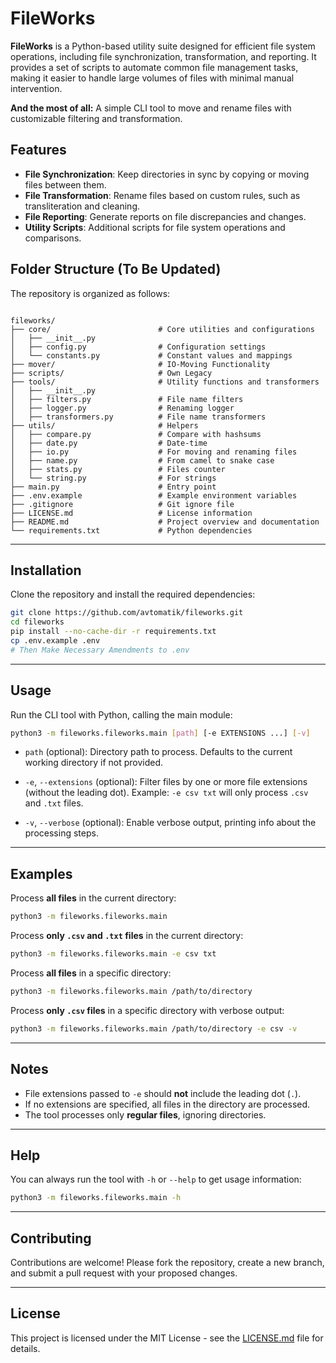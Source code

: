 # FileWorks

**FileWorks** is a Python-based utility suite designed for efficient file system operations, including file synchronization, transformation, and reporting. It provides a set of scripts to automate common file management tasks, making it easier to handle large volumes of files with minimal manual intervention.

**And the most of all:** A simple CLI tool to move and rename files with customizable filtering and transformation.

## Features

* **File Synchronization**: Keep directories in sync by copying or moving files between them.
* **File Transformation**: Rename files based on custom rules, such as transliteration and cleaning.
* **File Reporting**: Generate reports on file discrepancies and changes.
* **Utility Scripts**: Additional scripts for file system operations and comparisons.

## Folder Structure (To Be Updated)

The repository is organized as follows:

```

fileworks/
├── core/                        # Core utilities and configurations
│   ├── __init__.py
│   ├── config.py                # Configuration settings
│   └── constants.py             # Constant values and mappings
├── mover/                       # IO-Moving Functionality
├── scripts/                     # Own Legacy
├── tools/                       # Utility functions and transformers
│   ├── __init__.py
│   ├── filters.py               # File name filters
│   ├── logger.py                # Renaming logger
│   ├── transformers.py          # File name transformers
├── utils/                       # Helpers
│   ├── compare.py               # Compare with hashsums
│   ├── date.py                  # Date-time
│   ├── io.py                    # For moving and renaming files
│   ├── name.py                  # From camel to snake case
│   ├── stats.py                 # Files counter
│   └── string.py                # For strings
├── main.py                      # Entry point
├── .env.example                 # Example environment variables
├── .gitignore                   # Git ignore file
├── LICENSE.md                   # License information
├── README.md                    # Project overview and documentation
└── requirements.txt             # Python dependencies
```

---

## Installation

Clone the repository and install the required dependencies:

```bash
git clone https://github.com/avtomatik/fileworks.git
cd fileworks
pip install --no-cache-dir -r requirements.txt
cp .env.example .env
# Then Make Necessary Amendments to .env
```

---

## Usage

Run the CLI tool with Python, calling the main module:

```bash
python3 -m fileworks.fileworks.main [path] [-e EXTENSIONS ...] [-v]
```

* `path` (optional):
  Directory path to process. Defaults to the current working directory if not provided.

* `-e`, `--extensions` (optional):
  Filter files by one or more file extensions (without the leading dot).
  Example: `-e csv txt` will only process `.csv` and `.txt` files.

* `-v`, `--verbose` (optional):
  Enable verbose output, printing info about the processing steps.

---

## Examples

Process **all files** in the current directory:

```bash
python3 -m fileworks.fileworks.main
```

Process **only `.csv` and `.txt` files** in the current directory:

```bash
python3 -m fileworks.fileworks.main -e csv txt
```

Process **all files** in a specific directory:

```bash
python3 -m fileworks.fileworks.main /path/to/directory
```

Process **only `.csv` files** in a specific directory with verbose output:

```bash
python3 -m fileworks.fileworks.main /path/to/directory -e csv -v
```

---

## Notes

* File extensions passed to `-e` should **not** include the leading dot (`.`).
* If no extensions are specified, all files in the directory are processed.
* The tool processes only **regular files**, ignoring directories.

---

## Help

You can always run the tool with `-h` or `--help` to get usage information:

```bash
python3 -m fileworks.fileworks.main -h
```

---

## Contributing

Contributions are welcome! Please fork the repository, create a new branch, and submit a pull request with your proposed changes.

---

## License

This project is licensed under the MIT License - see the [LICENSE.md](LICENSE.md) file for details.
